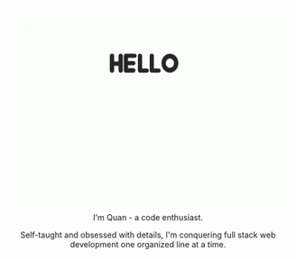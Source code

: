 <!-- ## Hi there 👋 -->

<center><img src="images/corgi-hello.gif" alt="corgi-hello-gif"></center>

<center>I'm Quan - a code enthusiast. 

Self-taught and obsessed with details, I'm conquering full stack web development one organized line at a time. </center>


<!--
**quandaworld/quandaworld** is a ✨ _special_ ✨ repository because its `README.md` (this file) appears on your GitHub profile.

Here are some ideas to get you started:

- 🔭 I’m currently working on ...
- 🌱 I’m currently learning ...
- 👯 I’m looking to collaborate on ...
- 🤔 I’m looking for help with ...
- 💬 Ask me about ...
- 📫 How to reach me: ...
- 😄 Pronouns: ...
- ⚡ Fun fact: ...
-->
